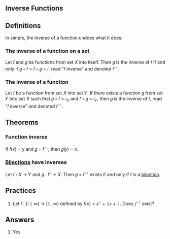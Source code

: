 ## Inverse Functions

## Definitions

In simple, the inverse of a function undoes what it does. 

### The inverse of a function on a set

Let &#x1D453; and &#x1D454; be functions from set &#x1D44B; into itself. Then &#x1D454; is the inverse of &#x1D453; if and only if &#x1D454; &#x2218; &#x1D453; = &#x1D453; &#x2218; &#x1D454; = &#x1D456;, read "&#x1D453; inverse" and denoted &#x1D453;<sup>-&#x1D7F7;</sup>.

### The inverse of a function

Let &#x1D453; be a function from set &#x1D44B; into set &#x1D44C;. If there exists a function &#x1D454; from set &#x1D44C; into set &#x1D44B; such that &#x1D454; &#x2218; &#x1D453; = &#x1D456;<sub>&#x1D44B;</sub> and &#x1D453; &#x2218; &#x1D454; = &#x1D456;<sub>&#x1D44C;</sub>, then &#x1D454; is the inverse of &#x1D453;, read "&#x1D453; inverse" and denoted &#x1D453;<sup>-&#x1D7F7;</sup>.

## Theorems

### Function inverse

If &#x1D453;(&#x1D465;) = y and &#x1D454; = &#x1D453;<sup>-&#x1D7F7;</sup>, then &#x1D454;(&#x1D466;) = &#x1D465;.

### [Bijections](../properties/bijective.md#definition) have inverses

Let &#x1D453; : &#x1D44B; &#x2192; &#x1D44C; and &#x1D454; : &#x1D44C; &#x2192; &#x1D44B;. Then &#x1D454; = &#x1D453;<sup>-&#x1D7F7;</sup> exists if and only if &#x1D453; is a [bijection](../properties/bijective.md#definition).

## Practices

1. Let &#x1D453; : [-&#x1D7F8; &#x221E;) &#x2192; [&#x1D7F6;, &#x221E;) defined by &#x1D453;(&#x1D465;) = &#x1D465;<sup>&#x1D7F8;</sup> + &#x1D7FA;&#x1D465; + &#x1D7FA;. Does &#x1D453;<sup>-&#x1D7F7;</sup> exist?

## Answers

1. Yes